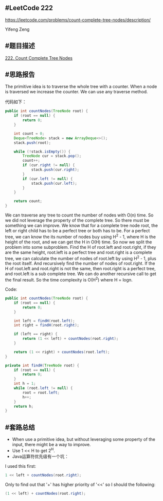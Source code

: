 #**LeetCode 222**
---
https://leetcode.com/problems/count-complete-tree-nodes/description/

Yifeng Zeng

#题目描述
---
[222. Count Complete Tree Nodes](https://leetcode.com/problems/count-complete-tree-nodes/description/)

#思路报告
---

The primitive idea is to traverse the whole tree with a counter. When a node is traversed we increase the counter. We can use any traverse method.

代码如下：
```java
public int countNodes(TreeNode root) {
    if (root == null) {
        return 0;
    }

    int count = 0;
    Deque<TreeNode> stack = new ArrayDeque<>();
    stack.push(root);

    while (!stack.isEmpty()) {
        TreeNode cur = stack.pop();
        count++;
        if (cur.right != null) {
            stack.push(cur.right);
        }
        if (cur.left != null) {
            stack.push(cur.left);
        }
    }

    return count;
}
```

We can traverse any tree to count the number of nodes with O(n) time. So we did not leverage the property of the complete tree. So there must be something we can improve. We know that for a complete tree node root, the left or right child has to be a perfect tree or both has to be. For a perfect tree, we can know the its number of nodes buy using H<sup>2</sup> - 1, where H is the height of the root, and we can get the H in O(H) time. So now we split the problem into some subproblem. Find the H of root.left and root.right, if they are the same height, root.left is a perfect tree and root.right is a complete tree, we can calculate the number of nodes of root.left by using H<sup>2</sup> - 1, plus the root itself. And recursively find the number of nodes of root.right. If the H of root.left and root.right is not the same, then root.right is a perfect tree, and root.left is a sub complete tree. We can do another recursive call to get the final result. So the time complexity is O(H<sup>2</sup>) where H = logn.

Code:
```java
public int countNodes(TreeNode root) {
    if (root == null) {
        return 0;
    }

    int left = findH(root.left);
    int right = findH(root.right);

    if (left == right) {
        return (1 << left) + countNodes(root.right);
    }

    return (1 << right) + countNodes(root.left);
}

private int findH(TreeNode root) {
    if (root == null) {
        return 0;
    }
    int h = 1;
    while (root.left != null) {
        root = root.left;
        h++;
    }
    return h;
}
```

#套路总结
---
- When use a primitive idea, but without leveraging some property of the input, there might be a way to improve.
- Use 1 << H to get 2<sup>H</sup>.
- Java运算符优先级有一个坑：

I used this first:

```java
1 << left + countNodes(root.right);
```
Only to find out that '+' has higher priority of '<<' so I should the following:
```java
(1 << left) + countNodes(root.right);
```
